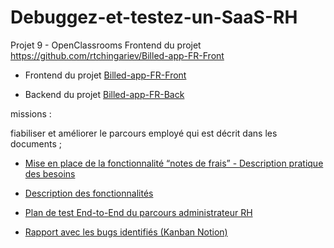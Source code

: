 # Debuggez-et-testez-un-SaaS-RH
Projet 9 - OpenClassrooms
Frontend du projet https://github.com/rtchingariev/Billed-app-FR-Front

- Frontend du projet [Billed-app-FR-Front](https://github.com/rtchingariev/Billed-app-FR-Front)

- Backend du projet [Billed-app-FR-Back](https://github.com/rtchingariev/Billed-app-FR-Back)

missions :

fiabiliser et améliorer le parcours employé qui est décrit dans les documents ;

- [Mise en place de la fonctionnalité “notes de frais” - Description pratique des besoins](https://github.com/rtchingariev/Debuggez-et-testez-un-SaaS-RH/blob/main/docs/Billed%2B-%2BDescription%2Bpratique%2Bdes%2Bbesoins%2B-.pdf)

- [Description des fonctionnalités](https://github.com/rtchingariev/Debuggez-et-testez-un-SaaS-RH/blob/main/docs/Billed%2B-%2BDescription%2Bdes%2Bfonctionnalite%CC%81s.pdf)

- [Plan de test End-to-End du parcours administrateur RH](https://github.com/rtchingariev/Debuggez-et-testez-un-SaaS-RH/blob/main/docs/Billed%2B-%2BE2E%2Bparcours%2Badministrateur.docx)

- [Rapport avec les bugs identifiés (Kanban Notion)](https://openclassrooms.notion.site/a7a612fc166747e78d95aa38106a55ec?v=2a8d3553379c4366b6f66490ab8f0b90)
